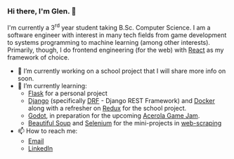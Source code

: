 ### Hi there, I'm Glen. 👋
I'm currently a 3<sup>rd</sup> year student taking B.Sc. Computer Science. I am a software engineer with interest in many tech fields from game development to systems programming to machine learning (among other interests). Primarily, though, I do frontend engineering (for the web) with [React](https://react.dev/) as my framework of choice.

- 🔭 I’m currently working on a school project that I will share more info on soon.
- 🌱 I’m currently learning: 
  - [Flask](https://flask.palletsprojects.com/en/3.0.x/) for a personal project
  - [Django](https://www.djangoproject.com/) (specifically [DRF](https://www.django-rest-framework.org/) - Django REST Framework) and [Docker](https://www.docker.com/) along with a refresher on [Redux](https://redux.js.org/) for the school project.
  - [Godot](https://godotengine.org/), in preparation for the upcoming [Acerola Game Jam](https://youtu.be/uqI9EoAWeUE?si=hthUgDwLCoUXpIY1).
  - [Beautiful Soup](https://beautiful-soup-4.readthedocs.io/en/latest/) and [Selenium](https://www.selenium.dev/) for the mini-projects in [web-scraping](https://youtu.be/uqI9EoAWeUE?si=hthUgDwLCoUXpIY1)
- 📫 How to reach me:
  - [Email](glenochieng045@gmail.com)
  - [LinkedIn](www.linkedin.com/in/glen-omondi-22b57a257)

<!--
**Mirror83/Mirror83** is a ✨ _special_ ✨ repository because its `README.md` (this file) appears on your GitHub profile.

Here are some ideas to get you started:

- 🔭 I’m currently working on ...
- 🌱 I’m currently learning ...
- 👯 I’m looking to collaborate on ...
- 🤔 I’m looking for help with ...
- 💬 Ask me about ...
- 📫 How to reach me: ...
- 😄 Pronouns: ...
- ⚡ Fun fact: ...
-->
